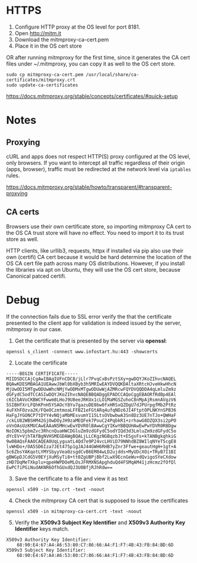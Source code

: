 # HTTPS

1. Configure HTTP proxy at the OS level for port 8181.
2. Open http://mitm.it
3. Download the mitmproxy-ca-cert.pem
4. Place it in the OS cert store

OR after running mitmproxy for the first time, since it generates the CA cert files under ~/.mitmproxy, you can copy it as well to the OS cert store.

```
sudo cp mitmproxy-ca-cert.pem /usr/local/share/ca-certificates/mitmproxy.crt
sudo update-ca-certificates
```

https://docs.mitmproxy.org/stable/concepts/certificates/#quick-setup

# Notes

## Proxying

cURL and apps does not respect HTTP(S) proxy configured at the OS level, only browsers. If you want to intercept all traffic regardless of their origin (apps, browser), traffic must be redirected at the network level via `iptables` rules.

https://docs.mitmproxy.org/stable/howto/transparent/#transparent-proxying

## CA certs

Browsers use their own certificate store, so importing mitmproxy CA cert to the OS CA trust store will have no effect. You need to import it to its trust store as well.

HTTP clients, like urllib3, requests, httpx if installed via pip also use their own (certifi) CA cert because it would be hard determine the location of the OS CA cert file path across many OS distributions. However, if you install the libraries via apt on Ubuntu, they will use the OS cert store, because Canonical patced certifi.

# Debug

If the connection fails due to SSL error verify the that the certificate presented to the client app for validation is indeed issued by the server, mitmproxy in our case.

1. Get the certificate that is presented by the server via **openssl**:

```
openssl s_client -connect www.infostart.hu:443 -showcerts
```

2. Locate the certificate

```
-----BEGIN CERTIFICATE-----
MIIDSDCCAjCgAwIBAgIUFnCDC8/jLlr7PvqCxBsPztSXy+gwDQYJKoZIhvcNAQEL
BQAwKDESMBAGA1UEAwwJbWl0bXByb3h5MRIwEAYDVQQKDAltaXRtcHJveHkwHhcN
MjUwODI5MTgwODUwWhcNMjYwODMxMTgwODUwWjAZMRcwFQYDVQQDDA4qLmluZm9z
dGFydC5odTCCASIwDQYJKoZIhvcNAQEBBQADggEPADCCAQoCggEBAORfRdBp4EAl
c6ICbAVoCKBWCYFwwm8LHoJ9U8eeJRKUx1cLO1MaMGSZuhoC8nMpAjRsmnAVgzV6
5SIBHfXrLFQhKPnH5YSAOcY8Yu7gazuDE0bw0fxHRSxQZDgU7dJPUrpgfMb2PtRz
4uFXhFOzva2K/FQeOCzmtmoaLFFBZ1eFGtARq4ufqNDz6JI4FtptOPLNKYnSPB36
HaFgJYGONCP7tDYY4vNQjaMbMEsvumYI15LtsOVbwbwA3Sn8Dz3UE7nTJo+QWHaF
/ckLU82WBSHM42GjOwDOyJH9zaMEQFek7PouC24PqbkR1+zrhawG8DZQX3si2pPO
oVnOAsUzKMUCAwEAAaN5MHcwEwYDVR0lBAwwCgYIKwYBBQUHAwEwPwYDVR0RBDgw
NoIOKi5pbmZvc3RhcnQuaHWCDGluZm9zdGFydC5odYIQd3d3LmluZm9zdGFydC5o
dYcEV+VjhTAfBgNVHSMEGDAWgBQALjLLCKgzNGBqzbJt+ESgsFs+kTANBgkqhkiG
9w0BAQsFAAOCAQEA0UqLyguatL4Qd7e9P24vcLHViD79NNhdBZ8WIlqNYeT5cgE8
lvWHDo+/OA5SD6Iza7JEt475p1gJAJ44GWH6RHB7yZnr3Ffwe+geautHgH+1gt+A
5c6ZbsYAKqotLYMYSbyyVea0zsgdCvB6EM04wLD2ujdds+MyUDcXOi+TRyB7I1BI
gBWGpDJCdG5V0EYjXuMSyTi8+tt0ZgUBPjBbf2LwX9EcnGeWu+dQvigoSYeCXdow
zHD7DqMeTXkplu+qpeHWPDOeMLOsJFRMXNSApghduQd4FSMqAM41jzHcmz2fOfQl
EwPCfiPGiNudAKNR6OfhGUxdQJ3U0BfjRJhRdw==
```

3. Save the certificate to a file and view it as text

```
openssl x509 -in tmp.crt -text -noout
```

4. Check the mitmproxy CA cert that is supposed to issue the certificates

```
openssl x509 -in mitmproxy-ca-cert.crt -text -noout
```

5. Verify the **X509v3 Subject Key Identifier** and **X509v3 Authority Key Identifier** keys match.

```
X509v3 Authority Key Identifier: 
	68:90:E4:67:A4:A6:53:80:C7:86:66:A4:F1:F7:4B:43:FB:84:BD:6D
X509v3 Subject Key Identifier: 
	68:90:E4:67:A4:A6:53:80:C7:86:66:A4:F1:F7:4B:43:FB:84:BD:6D
```
